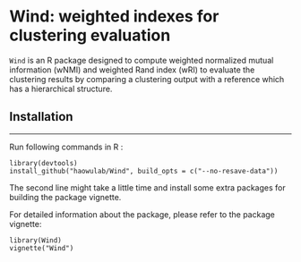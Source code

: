 # Wind: weighted indexes for clustering evaluation

`Wind` is an R package designed to compute weighted normalized mutual information (wNMI) and weighted Rand index (wRI) to evaluate the clustering results by comparing a clustering output with a reference which has a hierarchical structure.


## Installation
---------------

Run following commands in R :

```
library(devtools)
install_github("haowulab/Wind", build_opts = c("--no-resave-data"))
```

The second line might take a little time and install some extra packages for building the package vignette.

For detailed information about the package, please refer to the package vignette: 

```
library(Wind)
vignette("Wind")
```

